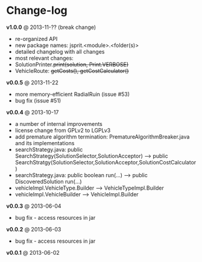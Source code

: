 Change-log
==========
**v1.0.0** @ 2013-11-?? (break change)

- re-organized API
- new package names: jsprit.&lt;module&gt;.&lt;folder(s)&gt;
- detailed changelog with all changes
- most relevant changes:
- SolutionPrinter.<del>print(solution, Print.VERBOSE)<del>
- VehicleRoute: <del>getCosts()<del>, <del>getCostCalculator()<del>

**v0.0.5** @ 2013-11-22

- more memory-efficient RadialRuin (issue #53)
- bug fix (issue #51)

**v0.0.4** @ 2013-10-17

- a number of internal improvements
- license change from GPLv2 to LGPLv3
- add premature algorithm termination: PrematureAlgorithmBreaker.java and its implementations
- searchStrategy.java: public SearchStrategy(SolutionSelector,SolutionAcceptor) --> public SearchStratgy(SolutionSelector,SolutionAcceptor,SolutionCostCalculator)
- searchStrategy.java: public boolean run(...) --> public DiscoveredSolution run(...)
- vehicleImpl.VehicleType.Builder --> VehicleTypeImpl.Builder
- vehicleImpl.VehicleBuilder --> VehicleImpl.Builder

**v0.0.3** @ 2013-06-04

- bug fix - access resources in jar

**v0.0.2** @ 2013-06-03

- bug fix - access resources in jar

**v0.0.1** @ 2013-06-02

